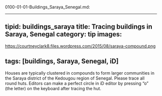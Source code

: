 0100-01-01-Buildings_Saraya_Senegal.md:

---
tipid: buildings_saraya
title: Tracing buildings in Saraya, Senegal
category: tip
images:
  -
https://courtneyclark8.files.wordpress.com/2015/08/saraya-compound.png

tags: [buildings, Saraya, Senegal, iD]
---

Houses are typically clustered in compounds to form larger communities in the Saraya district of the Kedougou region of Senegal. Please trace all round huts. Editors can make a perfect circle in iD editor by pressing “o” (the letter) on the keyboard after tracing the hut. 
